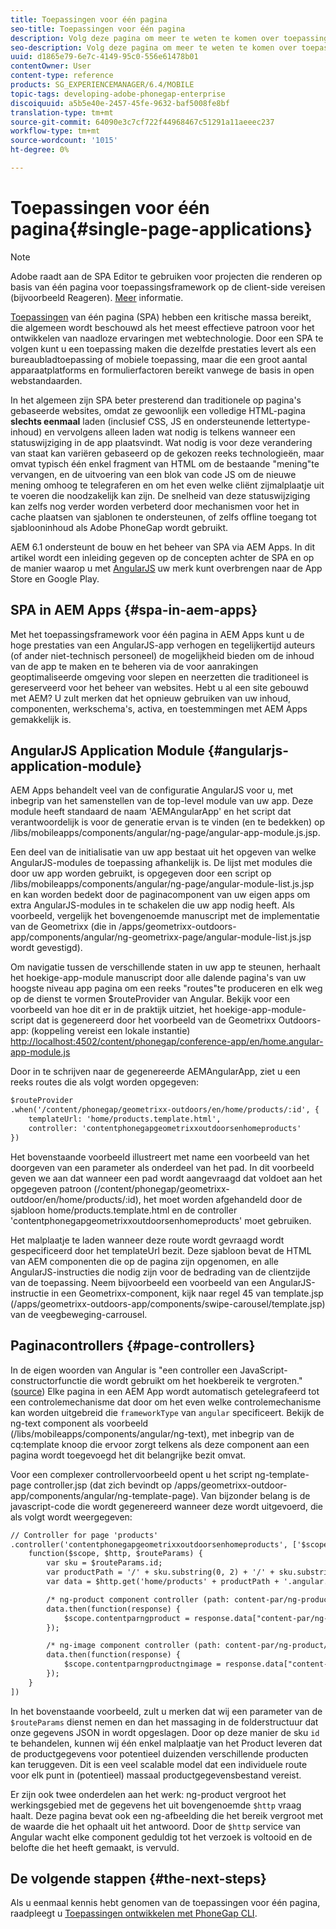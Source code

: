 ```yaml
---
title: Toepassingen voor één pagina
seo-title: Toepassingen voor één pagina
description: Volg deze pagina om meer te weten te komen over toepassingen die uit één pagina bestaan, dat wil zeggen dat u een toepassing kunt maken die dezelfde prestaties levert als een toepassing voor desktops of mobiele apparaten.
seo-description: Volg deze pagina om meer te weten te komen over toepassingen die uit één pagina bestaan, dat wil zeggen dat u een toepassing kunt maken die dezelfde prestaties levert als een toepassing voor desktops of mobiele apparaten.
uuid: d1865e79-6e7c-4149-95c0-556e61478b01
contentOwner: User
content-type: reference
products: SG_EXPERIENCEMANAGER/6.4/MOBILE
topic-tags: developing-adobe-phonegap-enterprise
discoiquuid: a5b5e40e-2457-45fe-9632-baf5008fe8bf
translation-type: tm+mt
source-git-commit: 64090e3c7cf722f44968467c51291a11aeeec237
workflow-type: tm+mt
source-wordcount: '1015'
ht-degree: 0%

---
```



# Toepassingen voor één pagina{#single-page-applications}

>[!NOTE]
>
>Adobe raadt aan de SPA Editor te gebruiken voor projecten die renderen op basis van één pagina voor toepassingsframework op de client-side vereisen (bijvoorbeeld Reageren). [Meer](/help/sites-developing/spa-overview.md) informatie.

[Toepassingen](https://en.wikipedia.org/wiki/Single-page_application)  van één pagina (SPA) hebben een kritische massa bereikt, die algemeen wordt beschouwd als het meest effectieve patroon voor het ontwikkelen van naadloze ervaringen met webtechnologie. Door een SPA te volgen kunt u een toepassing maken die dezelfde prestaties levert als een bureaubladtoepassing of mobiele toepassing, maar die een groot aantal apparaatplatforms en formulierfactoren bereikt vanwege de basis in open webstandaarden.

In het algemeen zijn SPA beter presterend dan traditionele op pagina&#39;s gebaseerde websites, omdat ze gewoonlijk een volledige HTML-pagina **slechts eenmaal** laden (inclusief CSS, JS en ondersteunende lettertype-inhoud) en vervolgens alleen laden wat nodig is telkens wanneer een statuswijziging in de app plaatsvindt. Wat nodig is voor deze verandering van staat kan variëren gebaseerd op de gekozen reeks technologieën, maar omvat typisch één enkel fragment van HTML om de bestaande &quot;mening&quot;te vervangen, en de uitvoering van een blok van code JS om de nieuwe mening omhoog te telegraferen en om het even welke cliënt zijmalplaatje uit te voeren die noodzakelijk kan zijn. De snelheid van deze statuswijziging kan zelfs nog verder worden verbeterd door mechanismen voor het in cache plaatsen van sjablonen te ondersteunen, of zelfs offline toegang tot sjablooninhoud als Adobe PhoneGap wordt gebruikt.

AEM 6.1 ondersteunt de bouw en het beheer van SPA via AEM Apps. In dit artikel wordt een inleiding gegeven op de concepten achter de SPA en op de manier waarop u met [AngularJS](https://angularjs.org/) uw merk kunt overbrengen naar de App Store en Google Play.

## SPA in AEM Apps {#spa-in-aem-apps}

Met het toepassingsframework voor één pagina in AEM Apps kunt u de hoge prestaties van een AngularJS-app verhogen en tegelijkertijd auteurs (of ander niet-technisch personeel) de mogelijkheid bieden om de inhoud van de app te maken en te beheren via de voor aanrakingen geoptimaliseerde omgeving voor slepen en neerzetten die traditioneel is gereserveerd voor het beheer van websites. Hebt u al een site gebouwd met AEM? U zult merken dat het opnieuw gebruiken van uw inhoud, componenten, werkschema&#39;s, activa, en toestemmingen met AEM Apps gemakkelijk is.

## AngularJS Application Module {#angularjs-application-module}

AEM Apps behandelt veel van de configuratie AngularJS voor u, met inbegrip van het samenstellen van de top-level module van uw app. Deze module heeft standaard de naam &#39;AEMAngularApp&#39; en het script dat verantwoordelijk is voor de generatie ervan is te vinden (en te bedekken) op /libs/mobileapps/components/angular/ng-page/angular-app-module.js.jsp.

Een deel van de initialisatie van uw app bestaat uit het opgeven van welke AngularJS-modules de toepassing afhankelijk is. De lijst met modules die door uw app worden gebruikt, is opgegeven door een script op /libs/mobileapps/components/angular/ng-page/angular-module-list.js.jsp en kan worden bedekt door de paginacomponent van uw eigen apps om extra AngularJS-modules in te schakelen die uw app nodig heeft. Als voorbeeld, vergelijk het bovengenoemde manuscript met de implementatie van de Geometrixx (die in /apps/geometrixx-outdoors-app/components/angular/ng-geometrixx-page/angular-module-list.js.jsp wordt gevestigd).

Om navigatie tussen de verschillende staten in uw app te steunen, herhaalt het hoekige-app-module manuscript door alle dalende pagina&#39;s van uw hoogste niveau app pagina om een reeks &quot;routes&quot;te produceren en elk weg op de dienst te vormen $routeProvider van Angular. Bekijk voor een voorbeeld van hoe dit er in de praktijk uitziet, het hoekige-app-module-script dat is gegenereerd door het voorbeeld van de Geometrixx Outdoors-app: (koppeling vereist een lokale instantie) [http://localhost:4502/content/phonegap/conference-app/en/home.angular-app-module.js](http://localhost:4502/content/phonegap/conference-app/en/home.angular-app-module.js)

Door in te schrijven naar de gegenereerde AEMAngularApp, ziet u een reeks routes die als volgt worden opgegeven:

```xml
$routeProvider
.when('/content/phonegap/geometrixx-outdoors/en/home/products/:id', {
    templateUrl: 'home/products.template.html',
    controller: 'contentphonegapgeometrixxoutdoorsenhomeproducts'
})
```

Het bovenstaande voorbeeld illustreert met name een voorbeeld van het doorgeven van een parameter als onderdeel van het pad. In dit voorbeeld geven we aan dat wanneer een pad wordt aangevraagd dat voldoet aan het opgegeven patroon (/content/phonegap/geometrixx-outdoor/en/home/products/:id), het moet worden afgehandeld door de sjabloon home/products.template.html en de controller &#39;contentphonegapgeometrixxoutdoorsenhomeproducts&#39; moet gebruiken.

Het malplaatje te laden wanneer deze route wordt gevraagd wordt gespecificeerd door het templateUrl bezit. Deze sjabloon bevat de HTML van AEM componenten die op de pagina zijn opgenomen, en alle AngularJS-instructies die nodig zijn voor de bedrading van de clientzijde van de toepassing. Neem bijvoorbeeld een voorbeeld van een AngularJS-instructie in een Geometrixx-component, kijk naar regel 45 van template.jsp (/apps/geometrixx-outdoors-app/components/swipe-carousel/template.jsp) van de veegbeweging-carrousel.

## Paginacontrollers {#page-controllers}

In de eigen woorden van Angular is &quot;een controller een JavaScript-constructorfunctie die wordt gebruikt om het hoekbereik te vergroten.&quot; ([source](https://docs.angularjs.org/guide/controller)) Elke pagina in een AEM App wordt automatisch getelegrafeerd tot een controlemechanisme dat door om het even welke controlemechanisme kan worden uitgebreid die `frameworkType` van `angular` specificeert. Bekijk de ng-text component als voorbeeld (/libs/mobileapps/components/angular/ng-text), met inbegrip van de cq:template knoop die ervoor zorgt telkens als deze component aan een pagina wordt toegevoegd het dit belangrijke bezit omvat.

Voor een complexer controllervoorbeeld opent u het script ng-template-page controller.jsp (dat zich bevindt op /apps/geometrixx-outdoor-app/components/angular/ng-template-page). Van bijzonder belang is de javascript-code die wordt gegenereerd wanneer deze wordt uitgevoerd, die als volgt wordt weergegeven:

```xml
// Controller for page 'products'
.controller('contentphonegapgeometrixxoutdoorsenhomeproducts', ['$scope', '$http', '$routeParams',
    function($scope, $http, $routeParams) {
        var sku = $routeParams.id;
        var productPath = '/' + sku.substring(0, 2) + '/' + sku.substring(0, 4) + '/' + sku;
        var data = $http.get('home/products' + productPath + '.angular.json' + cacheKiller);

        /* ng-product component controller (path: content-par/ng-product) */
        data.then(function(response) {
            $scope.contentparngproduct = response.data["content-par/ng-product"].items;
        });

        /* ng-image component controller (path: content-par/ng-product/ng-image) */
        data.then(function(response) {
            $scope.contentparngproductngimage = response.data["content-par/ng-product/ng-image"].items;
        });
    }
])
```

In het bovenstaande voorbeeld, zult u merken dat wij een parameter van de `$routeParams` dienst nemen en dan het massaging in de folderstructuur dat onze gegevens JSON in wordt opgeslagen. Door op deze manier de sku `id` te behandelen, kunnen wij één enkel malplaatje van het Product leveren dat de productgegevens voor potentieel duizenden verschillende producten kan teruggeven. Dit is een veel scalable model dat een individuele route voor elk punt in (potentieel) massaal productgegevensbestand vereist.

Er zijn ook twee onderdelen aan het werk: ng-product vergroot het werkingsgebied met de gegevens het uit bovengenoemde `$http` vraag haalt. Deze pagina bevat ook een ng-afbeelding die het bereik vergroot met de waarde die het ophaalt uit het antwoord. Door de `$http` service van Angular wacht elke component geduldig tot het verzoek is voltooid en de belofte die het heeft gemaakt, is vervuld.

## De volgende stappen {#the-next-steps}

Als u eenmaal kennis hebt genomen van de toepassingen voor één pagina, raadpleegt u [Toepassingen ontwikkelen met PhoneGap CLI](/help/mobile/phonegap-apps-pg-cli.md).
